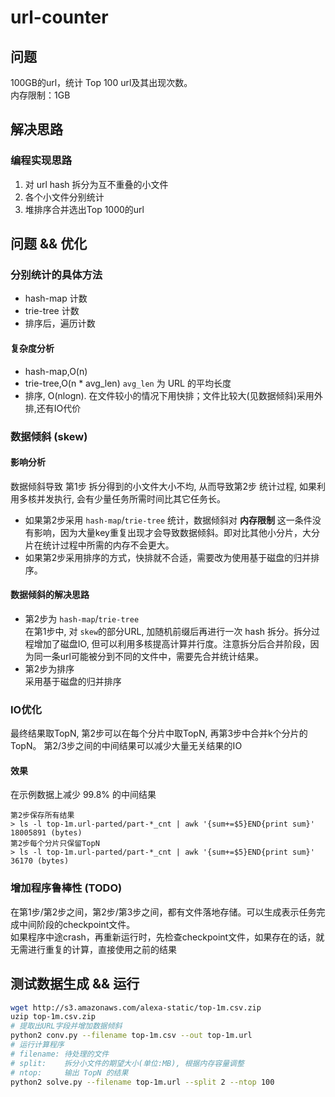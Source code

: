 # url-counter

## 问题
100GB的url，统计 Top 100 url及其出现次数。  
内存限制：1GB

## 解决思路

### 编程实现思路

1. 对 url hash 拆分为互不重叠的小文件
2. 各个小文件分别统计
3. 堆排序合并选出Top 1000的url

## 问题 && 优化

### 分别统计的具体方法
  * hash-map 计数
  * trie-tree 计数
  * 排序后，遍历计数

#### 复杂度分析
* hash-map,O(n)
* trie-tree,O(n * avg_len) `avg_len` 为 URL 的平均长度
* 排序, O(nlogn). 在文件较小的情况下用快排；文件比较大(见数据倾斜)采用外排,还有IO代价

### 数据倾斜 (skew)
#### 影响分析
数据倾斜导致 第1步 拆分得到的小文件大小不均, 从而导致第2步 统计过程, 如果利用多核并发执行, 会有少量任务所需时间比其它任务长。  

* 如果第2步采用 `hash-map`/`trie-tree` 统计，数据倾斜对 **内存限制** 这一条件没有影响，因为大量key重复出现才会导致数据倾斜。即对比其他小分片，大分片在统计过程中所需的内存不会更大。
* 如果第2步采用排序的方式，快排就不合适，需要改为使用基于磁盘的归并排序。

#### 数据倾斜的解决思路
* 第2步为 `hash-map`/`trie-tree`  
在第1步中, 对 `skew`的部分URL, 加随机前缀后再进行一次 hash 拆分。拆分过程增加了磁盘IO, 但可以利用多核提高计算并行度。注意拆分后合并阶段，因为同一条url可能被分到不同的文件中，需要先合并统计结果。
* 第2步为排序  
采用基于磁盘的归并排序

### IO优化
最终结果取TopN, 第2步可以在每个分片中取TopN, 再第3步中合并k个分片的TopN。 第2/3步之间的中间结果可以减少大量无关结果的IO

#### 效果
在示例数据上减少 99.8% 的中间结果
```
第2步保存所有结果
> ls -l top-1m.url-parted/part-*_cnt | awk '{sum+=$5}END{print sum}'
18005891 (bytes)
第2步每个分片只保留TopN
> ls -l top-1m.url-parted/part-*_cnt | awk '{sum+=$5}END{print sum}'
36170 (bytes)
```

### 增加程序鲁棒性 (TODO)
在第1步/第2步之间，第2步/第3步之间，都有文件落地存储。可以生成表示任务完成中间阶段的checkpoint文件。  
如果程序中途crash，再重新运行时，先检查checkpoint文件，如果存在的话，就无需进行重复的计算，直接使用之前的结果

## 测试数据生成 && 运行

```bash
wget http://s3.amazonaws.com/alexa-static/top-1m.csv.zip
uzip top-1m.csv.zip
# 提取出URL字段并增加数据倾斜
python2 conv.py --filename top-1m.csv --out top-1m.url
# 运行计算程序
# filename: 待处理的文件
# split:    拆分小文件的期望大小(单位:MB), 根据内存容量调整
# ntop:     输出 TopN 的结果
python2 solve.py --filename top-1m.url --split 2 --ntop 100
```
